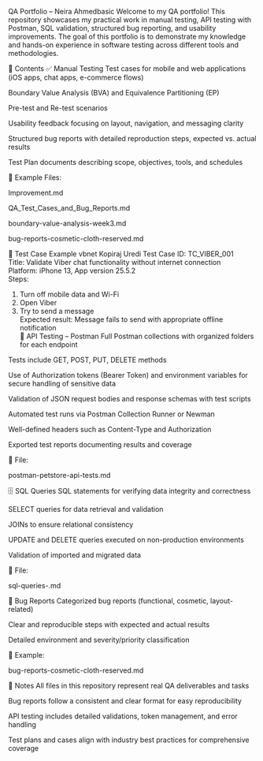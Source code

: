 QA Portfolio – Neira Ahmedbasic
Welcome to my QA portfolio! This repository showcases my practical work in manual testing, API testing with Postman, SQL validation, structured bug reporting, and usability improvements. The goal of this portfolio is to demonstrate my knowledge and hands-on experience in software testing across different tools and methodologies.

📁 Contents
✅ Manual Testing
Test cases for mobile and web applications (iOS apps, chat apps, e-commerce flows)

Boundary Value Analysis (BVA) and Equivalence Partitioning (EP)

Pre-test and Re-test scenarios

Usability feedback focusing on layout, navigation, and messaging clarity

Structured bug reports with detailed reproduction steps, expected vs. actual results

Test Plan documents describing scope, objectives, tools, and schedules

📄 Example Files:

Improvement.md

QA_Test_Cases_and_Bug_Reports.md

boundary-value-analysis-week3.md

bug-reports-cosmetic-cloth-reserved.md

🧾 Test Case Example
vbnet
Kopiraj
Uredi
Test Case ID: TC_VIBER_001  
Title: Validate Viber chat functionality without internet connection  
Platform: iPhone 13, App version 25.5.2  
Steps:  
1. Turn off mobile data and Wi-Fi  
2. Open Viber  
3. Try to send a message  
Expected result: Message fails to send with appropriate offline notification  
🔌 API Testing – Postman
Full Postman collections with organized folders for each endpoint

Tests include GET, POST, PUT, DELETE methods

Use of Authorization tokens (Bearer Token) and environment variables for secure handling of sensitive data

Validation of JSON request bodies and response schemas with test scripts

Automated test runs via Postman Collection Runner or Newman

Well-defined headers such as Content-Type and Authorization

Exported test reports documenting results and coverage

📄 File:

postman-petstore-api-tests.md

🗄️ SQL Queries
SQL statements for verifying data integrity and correctness

SELECT queries for data retrieval and validation

JOINs to ensure relational consistency

UPDATE and DELETE queries executed on non-production environments

Validation of imported and migrated data

📄 File:

sql-queries-.md

🔧 Bug Reports
Categorized bug reports (functional, cosmetic, layout-related)

Clear and reproducible steps with expected and actual results

Detailed environment and severity/priority classification

📄 Example:

bug-reports-cosmetic-cloth-reserved.md

🔗 Notes
All files in this repository represent real QA deliverables and tasks

Bug reports follow a consistent and clear format for easy reproducibility

API testing includes detailed validations, token management, and error handling

Test plans and cases align with industry best practices for comprehensive coverage

